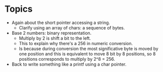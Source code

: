 # Topics

* Again about the short pointer accessing a string.
  * Clarify using an array of chars: a sequence of bytes.
* Base 2 numbers: binary representation.
  * Multiply by 2 is shift a bit to the left.
  * This to explain why there's a 256 in numeric conversion.
  * Is because during conversion the most significative byte is moved by
one position and this is equivalent to move 8 bit by 8 positions, so
8 positions corresponds to multiply by 2^8 = 256.
* Back to write something like a printf using a char pointer.

